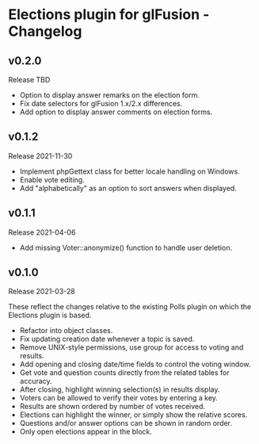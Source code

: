 # Elections plugin for glFusion - Changelog

## v0.2.0
Release TBD
  * Option to display answer remarks on the election form.
  * Fix date selectors for glFusion 1.x/2.x differences.
  * Add option to display answer comments on election forms.

## v0.1.2
Release 2021-11-30
  * Implement phpGettext class for better locale handling on Windows.
  * Enable vote editing.
  * Add "alphabetically" as an option to sort answers when displayed.

## v0.1.1
Release 2021-04-06
  * Add missing Voter::anonymize() function to handle user deletion.

## v0.1.0
Release 2021-03-28

These reflect the changes relative to the existing Polls plugin on which the
Elections plugin is based.

  * Refactor into object classes.
  * Fix updating creation date whenever a topic is saved.
  * Remove UNIX-style permissions, use group for access to voting and results.
  * Add opening and closing date/time fields to control the voting window.
  * Get vote and question counts directly from the related tables for accuracy.
  * After closing, highlight winning selection(s) in results display.
  * Voters can be allowed to verify their votes by entering a key.
  * Results are shown ordered by number of votes received.
  * Elections can highlight the winner, or simply show the relative scores.
  * Questions and/or answer options can be shown in random order.
  * Only open elections appear in the block.
